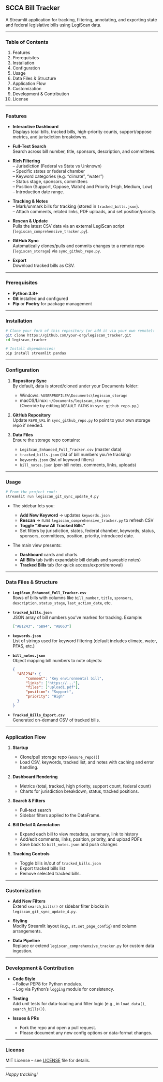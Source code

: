 ## SCCA Bill Tracker

A Streamlit application for tracking, filtering, annotating, and exporting state and federal legislative bills using LegiScan data.

---

### Table of Contents

1. Features  
2. Prerequisites  
3. Installation  
4. Configuration  
5. Usage  
6. Data Files & Structure  
7. Application Flow  
8. Customization  
9. Development & Contribution  
10. License  

---

### Features

- **Interactive Dashboard**  
  Displays total bills, tracked bills, high-priority counts, support/oppose metrics, and jurisdiction breakdowns.

- **Full-Text Search**  
  Search across bill number, title, sponsors, description, and committees.

- **Rich Filtering**  
  – Jurisdiction (Federal vs State vs Unknown)  
  – Specific states or federal chamber  
  – Keyword categories (e.g. “climate”, “water”)  
  – Status stage, sponsors, committees  
  – Position (Support, Oppose, Watch) and Priority (High, Medium, Low)  
  – Introduction date range.

- **Tracking & Notes**  
  – Mark/unmark bills for tracking (stored in `tracked_bills.json`).  
  – Attach comments, related links, PDF uploads, and set position/priority.

- **Rescan & Update**  
  Pulls the latest CSV data via an external LegiScan script (`legiscan_comprehensive_tracker.py`).

- **GitHub Sync**  
  Automatically clones/pulls and commits changes to a remote repo (`legiscan_storage`) via `sync_github_repo.py`.

- **Export**  
  Download tracked bills as CSV.

---

### Prerequisites

- **Python 3.8+**  
- **Git** installed and configured  
- **Pip** or **Poetry** for package management  

---

### Installation

```bash
# Clone your fork of this repository (or add it via your own remote):
git clone https://github.com/your-org/legiscan_tracker.git
cd legiscan_tracker

# Install dependencies:
pip install streamlit pandas
```

---

### Configuration

1. **Repository Sync**  
   By default, data is stored/cloned under your Documents folder:  
   - Windows: `%USERPROFILE%\Documents\legiscan_storage`  
   - macOS/Linux: `~/Documents/legiscan_storage`  
   (Override by editing `DEFAULT_PATHS` in `sync_github_repo.py`.)

2. **GitHub Repository**  
   Update `REPO_URL` in `sync_github_repo.py` to point to your own storage repo if needed.

3. **Data Files**  
   Ensure the storage repo contains:  
   - `LegiScan_Enhanced_Full_Tracker.csv` (master data)  
   - `tracked_bills.json` (list of bill numbers you’re tracking)  
   - `keywords.json` (list of keyword filters)  
   - `bill_notes.json` (per-bill notes, comments, links, uploads)

---

### Usage

```bash
# From the project root:
streamlit run legiscan_git_sync_update_4.py
```

- The sidebar lets you:
  - **Add New Keyword** → updates `keywords.json`  
  - **Rescan** → runs `legiscan_comprehensive_tracker.py` to refresh CSV  
  - **Toggle “Show All Tracked Bills”**  
  - Set filters by jurisdiction, states, federal chamber, keywords, status, sponsors, committees, position, priority, introduced date.

- The main view presents:
  - **Dashboard** cards and charts  
  - **All Bills** tab (with expandable bill details and saveable notes)  
  - **Tracked Bills** tab (for quick access/export/removal)

---

### Data Files & Structure

- **`LegiScan_Enhanced_Full_Tracker.csv`**  
  Rows of bills with columns like `bill_number`, `title`, `sponsors`, `description`, `status_stage`, `last_action_date`, etc.

- **`tracked_bills.json`**  
  JSON array of bill numbers you’ve marked for tracking. Example:  
  ```json
  ["AB1243", "SB94", "AB663"]
  ```

- **`keywords.json`**  
  List of strings used for keyword filtering (default includes climate, water, PFAS, etc.)

- **`bill_notes.json`**  
  Object mapping bill numbers to note objects:
  ```json
  {
    "AB1234": {
        "comment": "Key environmental bill",
        "links": ["https://..."],
        "files": ["upload1.pdf"],
        "position": "Support",
        "priority": "High"
    }
  }
  ```

- **`Tracked_Bills_Export.csv`**  
  Generated on-demand CSV of tracked bills.

---

### Application Flow

1. **Startup**  
   - Clone/pull storage repo (`ensure_repo()`)  
   - Load CSV, keywords, tracked list, and notes with caching and error handling.

2. **Dashboard Rendering**  
   - Metrics (total, tracked, high priority, support count, federal count)  
   - Charts for jurisdiction breakdown, status, tracked positions.

3. **Search & Filters**  
   - Full-text search  
   - Sidebar filters applied to the DataFrame.

4. **Bill Detail & Annotation**  
   - Expand each bill to view metadata, summary, link to history  
   - Add/edit comments, links, position, priority, and upload PDFs  
   - Save back to `bill_notes.json` and push changes

5. **Tracking Controls**  
   - Toggle bills in/out of `tracked_bills.json`  
   - Export tracked bills list  
   - Remove selected tracked bills.

---

### Customization

- **Add New Filters**  
  Extend `search_bills()` or sidebar filter blocks in `legiscan_git_sync_update_4.py`.

- **Styling**  
  Modify Streamlit layout (e.g., `st.set_page_config`) and column arrangements.

- **Data Pipeline**  
  Replace or extend `legiscan_comprehensive_tracker.py` for custom data ingestion.

---

### Development & Contribution

- **Code Style**  
  – Follow PEP8 for Python modules.  
  – Log via Python’s `logging` module for consistency.

- **Testing**  
  Add unit tests for data-loading and filter logic (e.g., in `load_data()`, `search_bills()`).

- **Issues & PRs**  
  - Fork the repo and open a pull request.  
  - Please document any new config options or data-format changes.

---

### License

MIT License – see [LICENSE](LICENSE) file for details.

---

*Happy tracking!*